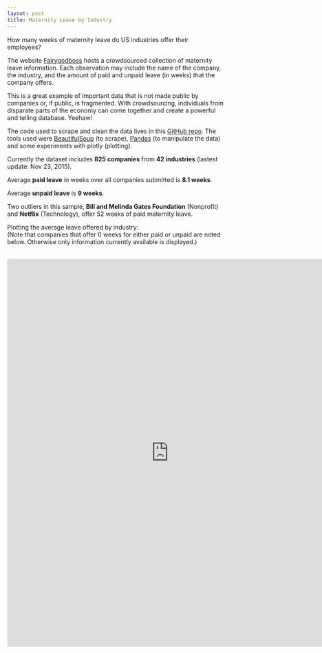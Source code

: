 ```yaml
---
layout: post
title: Maternity Leave by Industry
---
```


How many weeks of maternity leave do US industries offer their employees?

The website <a href = "https://fairygodboss.com/maternity-leave-resource-center" target="_blank">Fairygodboss</a> hosts a crowdsourced collection of maternity leave information. Each observation may include the name of the company, the industry, and the amount of paid and unpaid leave (in weeks) that the company offers.

This is a great example of important data that is not made public by companies or, if public, is fragmented. With crowdsourcing, individuals from disparate parts of the economy can come together and create a powerful and telling database. Yeehaw!

The code used to scrape and clean the data lives in this <a href = "https://github.com/cgerson/maternity-leave" target="_blank">GitHub repo</a>. The tools used were <a href="http://www.crummy.com/software/BeautifulSoup/">BeautifulSoup</a> (to scrape), <a href="http://pandas.pydata.org/">Pandas</a> (to manipulate the data) and some experiments with plotly (plotting).

Currently the dataset includes <b>825 companies</b> from <b>42 industries</b> (lastest update: Nov 23, 2015).

Average <b>paid leave</b> in weeks over all companies submitted is <b>8.1 weeks</b>.

Average <b>unpaid leave</b> is <b>9 weeks</b>.

Two outliers in this sample, <b>Bill and Melinda Gates Foundation</b> (Nonprofit) and <b>Netflix</b> (Technology), offer 52 weeks of paid maternity leave. 

Plotting the average leave offered by industry:<br>
(Note that companies that offer 0 weeks for either paid or unpaid are noted below. Otherwise only information currently available is displayed.)
<br><br>
<iframe width="750" height="900" frameborder="0" scrolling="no" src="https://plot.ly/~cgerson/60.embed"></iframe>